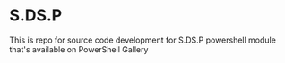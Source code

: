 # S.DS.P
This is repo for source code development for S.DS.P powershell module that's available on PowerShell Gallery
